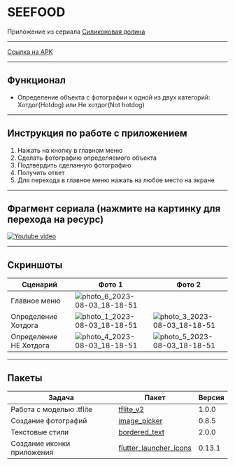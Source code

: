 # SEEFOOD
Приложение из сериала [Силиконовая долина](https://www.kinopoisk.ru/series/723959/)

---

[Ссылка на APK](https://github.com/VARWA/hotdog_or_not_hotdog/releases/tag/v1.0.0)

---

## Функционал
- Определение объекта с фотографии к одной из двух категорий: Хотдог(Hotdog) или Не хотдог(Not hotdog)

---

## Инструкция по работе с приложением
1. Нажать на кнопку в главном меню
2. Сделать фотографию определяемого объекта
3. Подтвердить сделанную фотографию
4. Получить ответ
5. Для перехода в главное меню нажать на любое место на экране

--- 
## Фрагмент сериала (нажмите на картинку для перехода на ресурс)
[![Youtube video](https://img.youtube.com/vi/vIci3C4JkL0/0.jpg)](https://www.youtube.com/watch?v=vIci3C4JkL0 "Youtube")

---

## Скриншоты
| Сценарий               | Фото 1                                                                                                                             | Фото 2                                                                                                                             |
|------------------------|------------------------------------------------------------------------------------------------------------------------------------|------------------------------------------------------------------------------------------------------------------------------------|
| Главное меню           | ![photo_6_2023-08-03_18-18-51](https://github.com/VARWA/hotdog_or_not_hotdog/assets/60575285/5bf34772-5afe-4b15-a643-6e867fa32a62) |                                                                                                                                    |
| Определение Хотдога    | ![photo_1_2023-08-03_18-18-51](https://github.com/VARWA/hotdog_or_not_hotdog/assets/60575285/193ec0e3-4383-4422-bb56-bed4831c4538) | ![photo_3_2023-08-03_18-18-51](https://github.com/VARWA/hotdog_or_not_hotdog/assets/60575285/0eeae28b-d2cd-4b76-904a-822b944aced3) |
| Определение НЕ Хотдога | ![photo_4_2023-08-03_18-18-51](https://github.com/VARWA/hotdog_or_not_hotdog/assets/60575285/486a169f-c00f-4c8f-9e2e-25aa6751bbe1) | ![photo_5_2023-08-03_18-18-51](https://github.com/VARWA/hotdog_or_not_hotdog/assets/60575285/8011e04a-7ff5-44b0-b5c7-cadbcd546d10) |

---

## Пакеты
| Задача                     | Пакет                                                                     | Версия |
|----------------------------|---------------------------------------------------------------------------|--------|
| Работа с моделью .tflite   | [tflite_v2](https://pub.dev/packages/tflite_v2)                           | 1.0.0  |
| Создание фотографий        | [image_picker](https://pub.dev/packages/image_picker)                     | 0.8.5  |
| Текстовые стили            | [bordered_text](https://pub.dev/packages/bordered_text)                   | 2.0.0  |
| Создание иконки приложения | [flutter_launcher_icons](https://pub.dev/packages/flutter_launcher_icons) | 0.13.1 |
